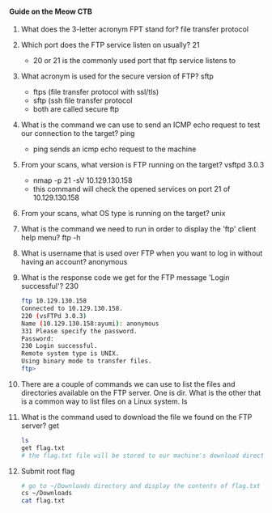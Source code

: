 #### Guide on the Meow CTB

1. What does the 3-letter acronym FPT stand for?
file transfer protocol

2. Which port does the FTP service listen on usually?
21
	- 20 or 21 is the commonly used port that ftp service listens to

3. What acronym is used for the secure version of FTP?
sftp

	- ftps (file transfer protocol with ssl/tls)
	- sftp (ssh file transfer protocol
	- both are called secure ftp

4. What is the command we can use to send an ICMP echo request to test our connection to the target?
ping 
	- ping sends an icmp echo request to the machine

5. From your scans, what version is FTP running on the target?
vsftpd 3.0.3

	- nmap -p 21 -sV 10.129.130.158
	- this command will check the opened services on port 21 of 10.129.130.158

6. From your scans, what OS type is running on the target?
unix

7. What is the command we need to run in order to display the 'ftp' client help menu?
ftp -h

8. What is username that is used over FTP when you want to log in without having an account?
anonymous

9. What is the response code we get for the FTP message 'Login successful'?
230 
	```bash
	ftp 10.129.130.158
	Connected to 10.129.130.158.
	220 (vsFTPd 3.0.3)
	Name (10.129.130.158:ayumi): anonymous
	331 Please specify the password.
	Password: 
	230 Login successful.
	Remote system type is UNIX.
	Using binary mode to transfer files.
	ftp> 
	```

10. There are a couple of commands we can use to list the files and directories available on the FTP server. One is dir. What is the other that is a common way to list files on a Linux system.
ls

11. What is the command used to download the file we found on the FTP server?
get
	```bash
	ls
	get flag.txt
	# the flag.txt file will be stored to our machine's download directory
	```
12. Submit root flag

	```bash
	# go to ~/Downloads directory and display the contents of flag.txt
	cs ~/Downloads
	cat flag.txt
	```
